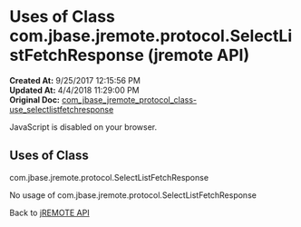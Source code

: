 # Uses of Class com.jbase.jremote.protocol.SelectListFetchResponse (jremote API)

**Created At:** 9/25/2017 12:15:56 PM  
**Updated At:** 4/4/2018 11:29:00 PM  
**Original Doc:** [com_jbase_jremote_protocol_class-use_selectlistfetchresponse](https://docs.jbase.com/39271-class-use/com_jbase_jremote_protocol_class-use_selectlistfetchresponse)  

<!--<br>    try {<br>        if (location.href.indexOf('is-external=true') == -1) {<br>            parent.document.title="Uses of Class com.jbase.jremote.protocol.SelectListFetchResponse (jremote   API)";<br>        }<br>    }<br>    catch(err) {<br>    }<br>//-->
JavaScript is disabled on your browser.



<!--<br>  allClassesLink = document.getElementById("allclasses\_navbar\_top");<br>  if(window==top) {<br>    allClassesLink.style.display = "block";<br>  }<br>  else {<br>    allClassesLink.style.display = "none";<br>  }<br>  //-->

## Uses of Class
com.jbase.jremote.protocol.SelectListFetchResponse

No usage of com.jbase.jremote.protocol.SelectListFetchResponse

Back to [jREMOTE API](com_jbase_jremote_package-summary)


